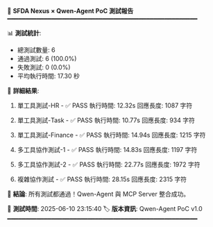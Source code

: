 
🎯 **SFDA Nexus × Qwen-Agent PoC 測試報告**
━━━━━━━━━━━━━━━━━━━━━━━━━━━━━━━━━━━━━━━━━━━━━━━━━━━━

📊 **測試統計**:
- 總測試數量: 6
- 通過測試: 6 (100.0%)
- 失敗測試: 0 (0.0%)
- 平均執行時間: 17.30 秒

📝 **詳細結果**:

1. 單工具測試-HR - ✅ PASS
   執行時間: 12.32s
   回應長度: 1087 字符

2. 單工具測試-Task - ✅ PASS
   執行時間: 10.77s
   回應長度: 934 字符

3. 單工具測試-Finance - ✅ PASS
   執行時間: 14.94s
   回應長度: 1215 字符

4. 多工具協作測試-1 - ✅ PASS
   執行時間: 14.83s
   回應長度: 1197 字符

5. 多工具協作測試-2 - ✅ PASS
   執行時間: 22.77s
   回應長度: 1972 字符

6. 複雜協作測試 - ✅ PASS
   執行時間: 28.15s
   回應長度: 2315 字符

🎉 **結論**:
所有測試都通過！Qwen-Agent 與 MCP Server 整合成功。

📅 **測試時間**: 2025-06-10 23:15:40
🏷️ **版本資訊**: Qwen-Agent PoC v1.0
━━━━━━━━━━━━━━━━━━━━━━━━━━━━━━━━━━━━━━━━━━━━━━━━━━━━
